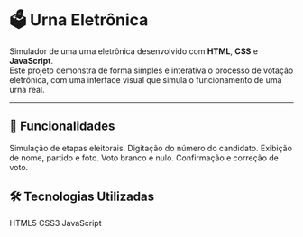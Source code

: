# 🗳️ Urna Eletrônica

Simulador de uma urna eletrônica desenvolvido com **HTML**, **CSS** e **JavaScript**.  
Este projeto demonstra de forma simples e interativa o processo de votação eletrônica, com uma interface visual que simula o funcionamento de uma urna real.

---

## 🧠 Funcionalidades

Simulação de etapas eleitorais.
Digitação do número do candidato.
Exibição de nome, partido e foto.
Voto branco e nulo.
Confirmação e correção de voto.

## 🛠️ Tecnologias Utilizadas

HTML5
CSS3
JavaScript
